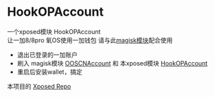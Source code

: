 # HookOPAccount
一个xposed模块 HookOPAccount  
让一加8/8pro 氧OS使用一加钱包
请与此[magisk模块](https://github.com/kiritoxkiriko/HookOPAccount/releases/download/1.2/OOSCNAccount.zip)配合使用

* 退出已登录的一加账户
* 刷入 magisk模块 [OOSCNAccount](https://github.com/kiritoxkiriko/HookOPAccount/releases/download/latest/OOSCNAccount.zip) 和 本xposed模块 [HookOPAccount](https://github.com/kiritoxkiriko/HookOPAccount/releases/download/latest/HookOPAccount.apk)
* 重启后安装wallet，搞定


本项目的 [Xposed Repo](https://repo.xposed.info/module/com.kiritoxkiriko.opaccounthook)




